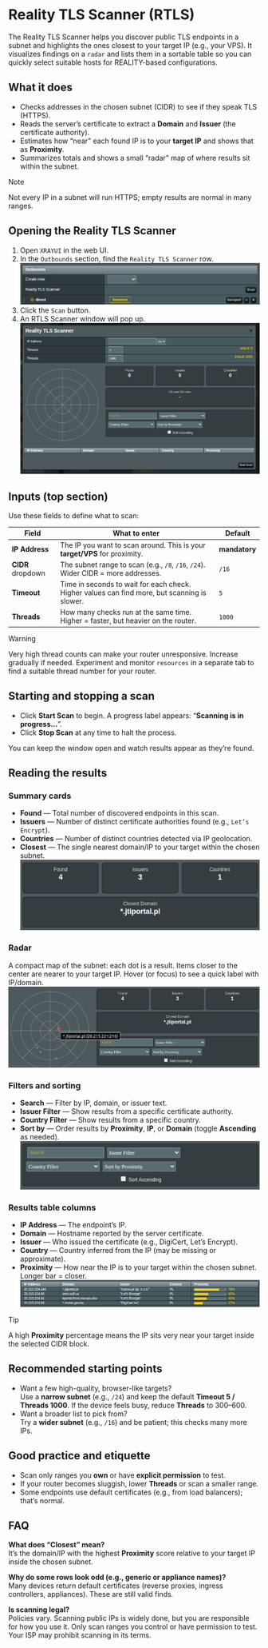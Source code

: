 # Reality TLS Scanner (RTLS)

The Reality TLS Scanner helps you discover public TLS endpoints in a subnet and highlights the ones closest to your target IP (e.g., your VPS). It visualizes findings on a `radar` and lists them in a sortable table so you can quickly select suitable hosts for REALITY-based configurations.

## What it does

- Checks addresses in the chosen subnet (CIDR) to see if they speak TLS (HTTPS).
- Reads the server’s certificate to extract a **Domain** and **Issuer** (the certificate authority).
- Estimates how “near” each found IP is to your **target IP** and shows that as **Proximity**.
- Summarizes totals and shows a small “radar” map of where results sit within the subnet.

> [!NOTE]
> Not every IP in a subnet will run HTTPS; empty results are normal in many ranges.

## Opening the Reality TLS Scanner

1. Open `XRAYUI` in the web UI.
1. In the `Outbounds` section, find the `Reality TLS Scanner` row.  
   ![rtls](../.vuepress/public/images/rtls-scanner/20250823222415.png)
1. Click the `Scan` button.
1. An RTLS Scanner window will pop up.  
   ![scan](../.vuepress/public/images/rtls-scanner/20250823222551.png)

## Inputs (top section)

Use these fields to define what to scan:

| Field             | What to enter                                                                                | Default       |
| ----------------- | -------------------------------------------------------------------------------------------- | ------------- |
| **IP Address**    | The IP you want to scan around. This is your **target/VPS** for proximity.                   | **mandatory** |
| **CIDR** dropdown | The subnet range to scan (e.g., `/8`, `/16`, `/24`). Wider CIDR = more addresses.            | `/16`         |
| **Timeout**       | Time in seconds to wait for each check. Higher values can find more, but scanning is slower. | `5`           |
| **Threads**       | How many checks run at the same time. Higher = faster, but heavier on the router.            | `1000`        |

> [!WARNING]
> Very high thread counts can make your router unresponsive. Increase gradually if needed. Experiment and monitor `resources` in a separate tab to find a suitable thread number for your router.

## Starting and stopping a scan

- Click **Start Scan** to begin. A progress label appears: “**Scanning is in progress…**”.
- Click **Stop Scan** at any time to halt the process.

You can keep the window open and watch results appear as they’re found.

## Reading the results

### Summary cards

- **Found** — Total number of discovered endpoints in this scan.
- **Issuers** — Number of distinct certificate authorities found (e.g., `Let’s Encrypt`).
- **Countries** — Number of distinct countries detected via IP geolocation.
- **Closest** — The single nearest domain/IP to your target within the chosen subnet.  
  ![closest](../.vuepress/public/images/rtls-scanner/20250823223552.png)

### Radar

A compact map of the subnet: each dot is a result. Items closer to the center are nearer to your target IP. Hover (or focus) to see a quick label with IP/domain.  
![radar](../.vuepress/public/images/rtls-scanner/20250823223523.png)

### Filters and sorting

- **Search** — Filter by IP, domain, or issuer text.
- **Issuer Filter** — Show results from a specific certificate authority.
- **Country Filter** — Show results from a specific country.
- **Sort by** — Order results by **Proximity**, **IP**, or **Domain** (toggle **Ascending** as needed).  
  ![filter](../.vuepress/public/images/rtls-scanner/20250823223623.png)

### Results table columns

- **IP Address** — The endpoint’s IP.
- **Domain** — Hostname reported by the server certificate.
- **Issuer** — Who issued the certificate (e.g., DigiCert, Let’s Encrypt).
- **Country** — Country inferred from the IP (may be missing or approximate).
- **Proximity** — How near the IP is to your target within the chosen subnet. Longer bar = closer.  
  ![table](../.vuepress/public/images/rtls-scanner/20250823223654.png)

> [!TIP]
> A high **Proximity** percentage means the IP sits very near your target inside the selected CIDR block.

## Recommended starting points

- Want a few high-quality, browser-like targets?  
  Use a **narrow subnet** (e.g., `/24`) and keep the default **Timeout 5 / Threads 1000**. If the device feels busy, reduce **Threads** to 300–600.
- Want a broader list to pick from?  
  Try a **wider subnet** (e.g., `/16`) and be patient; this checks many more IPs.

## Good practice and etiquette

- Scan only ranges you **own** or have **explicit permission** to test.
- If your router becomes sluggish, lower **Threads** or scan a smaller range.
- Some endpoints use default certificates (e.g., from load balancers); that’s normal.

## FAQ

**What does “Closest” mean?**  
It’s the domain/IP with the highest **Proximity** score relative to your target IP inside the chosen subnet.

**Why do some rows look odd (e.g., generic or appliance names)?**  
Many devices return default certificates (reverse proxies, ingress controllers, appliances). These are still valid finds.

**Is scanning legal?**  
Policies vary. Scanning public IPs is widely done, but you are responsible for how you use it. Only scan ranges you control or have permission to test. Your ISP may prohibit scanning in its terms.

